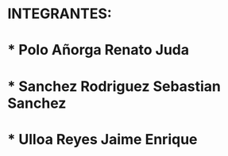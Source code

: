 # INTEGRANTES:
# * Polo Añorga Renato Juda
# * Sanchez Rodriguez Sebastian Sanchez
# * Ulloa Reyes Jaime Enrique
